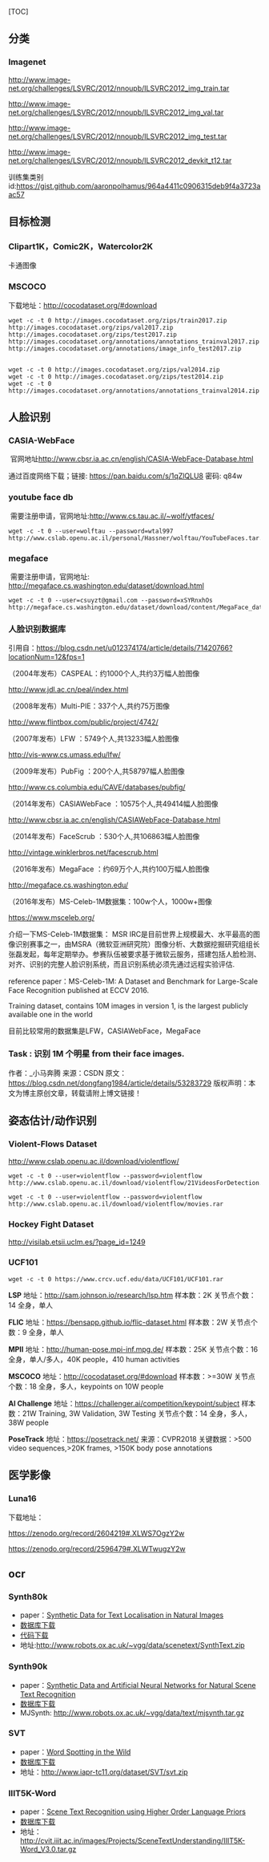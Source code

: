 [TOC]

## 分类

### Imagenet

http://www.image-net.org/challenges/LSVRC/2012/nnoupb/ILSVRC2012_img_train.tar

http://www.image-net.org/challenges/LSVRC/2012/nnoupb/ILSVRC2012_img_val.tar

http://www.image-net.org/challenges/LSVRC/2012/nnoupb/ILSVRC2012_img_test.tar

http://www.image-net.org/challenges/LSVRC/2012/nnoupb/ILSVRC2012_devkit_t12.tar

训练集类别id:https://gist.github.com/aaronpolhamus/964a4411c0906315deb9f4a3723aac57

## 目标检测

### Clipart1K，Comic2K，Watercolor2K

卡通图像



### MSCOCO

下载地址：http://cocodataset.org/#download

```shell
wget -c -t 0 http://images.cocodataset.org/zips/train2017.zip
http://images.cocodataset.org/zips/val2017.zip
http://images.cocodataset.org/zips/test2017.zip
http://images.cocodataset.org/annotations/annotations_trainval2017.zip
http://images.cocodataset.org/annotations/image_info_test2017.zip


wget -c -t 0 http://images.cocodataset.org/zips/val2014.zip
wget -c -t 0 http://images.cocodataset.org/zips/test2014.zip
wget -c -t 0 http://images.cocodataset.org/annotations/annotations_trainval2014.zip

```


## 人脸识别

### CASIA-WebFace

​        官网地址<http://www.cbsr.ia.ac.cn/english/CASIA-WebFace-Database.html>

通过百度网络下载；链接: <https://pan.baidu.com/s/1qZlQLU8> 密码: q84w

### youtube face db

​        需要注册申请，官网地址:<http://www.cs.tau.ac.il/~wolf/ytfaces/>

```shell
wget -c -t 0 --user=wolftau --password=wtal997 http://www.cslab.openu.ac.il/personal/Hassner/wolftau/YouTubeFaces.tar.gz

```



### megaface

​         需要注册申请，官网地址: <http://megaface.cs.washington.edu/dataset/download.html>

```shell
wget -c -t 0 --user=csuyzt@gmail.com --password=xSYRnxhOs http://megaface.cs.washington.edu/dataset/download/content/MegaFace_dataset.tar.gz

```



### 人脸识别数据库

引用自：<https://blog.csdn.net/u012374174/article/details/71420766?locationNum=12&fps=1>

（2004年发布）CASPEAL：约1000个人,共约3万幅人脸图像

<http://www.jdl.ac.cn/peal/index.html>

（2008年发布）Multi-PIE：337个人,共约75万图像

<http://www.flintbox.com/public/project/4742/>

（2007年发布）LFW ：5749个人,共13233幅人脸图像

<http://vis-www.cs.umass.edu/lfw/>

（2009年发布）PubFig ：200个人,共58797幅人脸图像

<http://www.cs.columbia.edu/CAVE/databases/pubfig/>

（2014年发布）CASIAWebFace ：10575个人,共49414幅人脸图像

<http://www.cbsr.ia.ac.cn/english/CASIAWebFace-Database.html>

（2014年发布）FaceScrub ：530个人,共106863幅人脸图像

<http://vintage.winklerbros.net/facescrub.html>

（2016年发布）MegaFace ：约69万个人,共约100万幅人脸图像

<http://megaface.cs.washington.edu/>

（2016年发布）MS-Celeb-1M数据集：100w个人，1000w+图像

https://www.msceleb.org/

介绍一下MS-Celeb-1M数据集： 
MSR IRC是目前世界上规模最大、水平最高的图像识别赛事之一，由MSRA（微软亚洲研究院）图像分析、大数据挖掘研究组组长张磊发起，每年定期举办。参赛队伍被要求基于微软云服务，搭建包括人脸检测、对齐、识别的完整人脸识别系统，而且识别系统必须先通过远程实验评估.

reference paper：MS-Celeb-1M: A Dataset and Benchmark for Large-Scale Face Recognition published at ECCV 2016.

Training dataset, contains 10M images in version 1, is the largest publicly available one in the world 



目前比较常用的数据集是LFW，CASIAWebFace，MegaFace



### Task : 识别 1M 个明星 from their face images.
作者：_小马奔腾 
来源：CSDN 
原文：https://blog.csdn.net/dongfang1984/article/details/53283729 
版权声明：本文为博主原创文章，转载请附上博文链接！



## 姿态估计/动作识别

### **Violent-Flows Dataset**

http://www.cslab.openu.ac.il/download/violentflow/

```shell
wget -c -t 0 --user=violentflow --password=violentflow http://www.cslab.openu.ac.il/download/violentflow/21VideosForDetection.rar

wget -c -t 0 --user=violentflow --password=violentflow http://www.cslab.openu.ac.il/download/violentflow/movies.rar
```



### **Hockey Fight Dataset** 

http://visilab.etsii.uclm.es/?page_id=1249



### UCF101

```shell
wget -c -t 0 https://www.crcv.ucf.edu/data/UCF101/UCF101.rar
```





**LSP**
地址：http://sam.johnson.io/research/lsp.htm
样本数：2K
关节点个数：14
全身，单人

**FLIC**
地址：https://bensapp.github.io/flic-dataset.html
样本数：2W
关节点个数：9
全身，单人

**MPII**
地址：http://human-pose.mpi-inf.mpg.de/
样本数：25K
关节点个数：16
全身，单人/多人，40K people，410 human activities

**MSCOCO**
地址：http://cocodataset.org/#download
样本数：>=30W
关节点个数：18
全身，多人，keypoints on 10W people

**AI Challenge**
地址：https://challenger.ai/competition/keypoint/subject
样本数：21W Training, 3W Validation, 3W Testing
关节点个数：14
全身，多人，38W people

**PoseTrack**
地址：https://posetrack.net/
来源：CVPR2018
关键数据：>500 video sequences,>20K frames, >150K body pose annotations



## 医学影像

### Luna16

下载地址：

<https://zenodo.org/record/2604219#.XLWS7OgzY2w>

<https://zenodo.org/record/2596479#.XLWTwugzY2w>



## ocr

### Synth80k

- paper：[Synthetic Data for Text Localisation in Natural Images](http://www.robots.ox.ac.uk/~ankush/textloc.pdf)
- [数据库下载](http://www.robots.ox.ac.uk/~vgg/data/scenetext/)
- [代码下载](https://github.com/ankush-me/SynthText)
- 地址:http://www.robots.ox.ac.uk/~vgg/data/scenetext/SynthText.zip



### Synth90k

- paper：[Synthetic Data and Artificial Neural Networks for Natural Scene Text Recognition](https://arxiv.org/pdf/1406.2227.pdf)
- [数据库下载](http://www.robots.ox.ac.uk/~vgg/data/text/)
- MJSynth: http://www.robots.ox.ac.uk/~vgg/data/text/mjsynth.tar.gz 



### SVT

- paper：[Word Spotting in the Wild](http://vision.ucsd.edu/~kai/pubs/wang_eccv2010.pdf)
- [数据库下载](http://vision.ucsd.edu/~kai/grocr/)
- 地址：http://www.iapr-tc11.org/dataset/SVT/svt.zip



### IIIT5K-Word

- paper：[Scene Text Recognition using Higher Order Language Priors](http://www.di.ens.fr/willow/pdfscurrent/mishra12a.pdf)
- [数据库下载](http://cvit.iiit.ac.in/research/projects/cvit-projects/the-iiit-5k-word-dataset)
- 地址：http://cvit.iiit.ac.in/images/Projects/SceneTextUnderstanding/IIIT5K-Word_V3.0.tar.gz